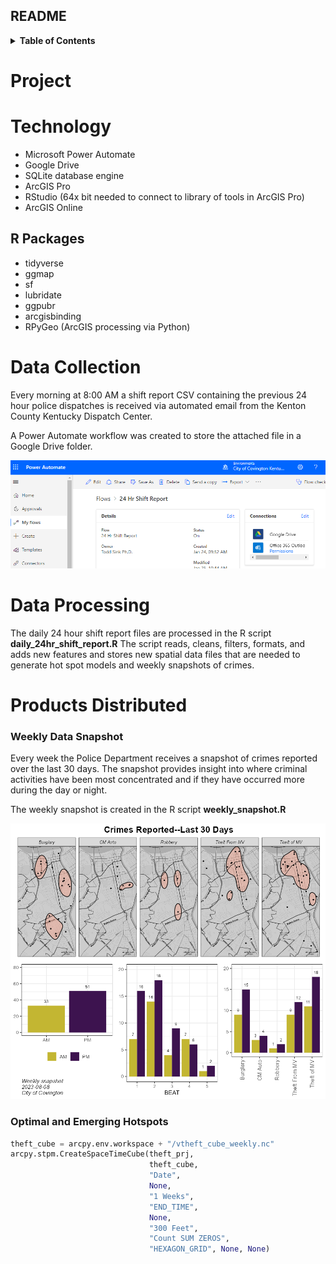 ## README


<!-- TABLE OF CONTENTS -->
<details>
  <summary><b>Table of Contents</b></summary>
  <ol>
    <li><a href="#project">Project</a></li>
    <li><a href="#data-collection">Data Collection</a></li>
    <li><a href="#data-processing">Data Processing</a></li>
    <li><a href="#weekly-data-snapshot">Weekly Data Snapshot</a></li>
    <li><a href="#weekly-hotspot-models">Weekly Hotspot Models</a></li>
    <li><a href="#model-presentation">Model Presentation</a></li>
  </ol>
</details>


# Project


# Technology

-   Microsoft Power Automate
-   Google Drive
-   SQLite database engine
-   ArcGIS Pro
-   RStudio (64x bit needed to connect to library of tools in ArcGIS
    Pro)
-   ArcGIS Online

## R Packages

-   tidyverse
-   ggmap
-   sf
-   lubridate
-   ggpubr
-   arcgisbinding
-   RPyGeo (ArcGIS processing via Python)

# Data Collection

Every morning at 8:00 AM a shift report CSV containing the previous 24
hour police dispatches is received via automated email from the Kenton
County Kentucky Dispatch Center.

A Power Automate workflow was created to store the attached file in a Google Drive folder.

![](images/power_automate_overview.PNG)


# Data Processing

The daily 24 hour shift report files are processed in the R script
**daily_24hr_shift_report.R** The script reads, cleans, filters,
formats, and adds new features and stores new spatial data files that
are needed to generate hot spot models and weekly snapshots of crimes.

# Products Distributed

### Weekly Data Snapshot

Every week the Police Department receives a snapshot of crimes reported
over the last 30 days. The snapshot provides insight into where criminal
activities have been most concentrated and if they have occurred more
during the day or night.

The weekly snapshot is created in the R script **weekly_snapshot.R**

![](images/crime_snapshot_2023-08-08.png)

### Optimal and Emerging Hotspots

``` python
theft_cube = arcpy.env.workspace + "/vtheft_cube_weekly.nc"
arcpy.stpm.CreateSpaceTimeCube(theft_prj, 
                               theft_cube,
                               "Date",
                               None, 
                               "1 Weeks", 
                               "END_TIME", 
                               None, 
                               "300 Feet", 
                               "Count SUM ZEROS", 
                               "HEXAGON_GRID", None, None)
```

###